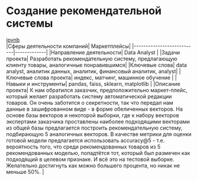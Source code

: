# Создание рекомендательной системы
[ipynb](https://github.com/AlexKretov/Portfolio/blob/70041e15a6b2960135e46c9437b5718dce84d496/Matching/2_matching_final_git.ipynb)  
|Сферы деятельности компаний|	Маркетплейсы|
|---------------------------|-------------|
|Направление деятельности|	Data Analyst |
|Задачи проекта|	Разработать рекомендательную систему, предлагающую клиенту товары, аналогичные понравившимся|
|Ключевые слова|	data analyst, аналитик данных, аналитик, финансовый аналитик, analyst|
|Ключевые слова проекта|	индекс, матчинг, машинное обучение |
|Навыки и инструменты|	pandas, faiss, sklearn, matplotlib  |
|Описание проекта|	К нам обратился заказчик, предположительно маркет-плейс, который желает разработать систему автоматической редакции товаров. Он очень заботится о секретности, так что передал нам данные в зашифрованном виде - в форме обеличенных векторов. На основе базы векторов и некоторой выборки, где к набору векторов экспертами заказчика проставлены наиболее подходящими векторами из общей базы предлагается построить рекомендательную систему, подбирающую 5 аналогичных векторов. В качестве метрики для оценки готовой модели предлагается использовать accuracy@5 - т.е. вероятность того, что среди рекомендованных товаров из 5 рекомендованных моделью, попадтётся тот, который был размечен как подходящий в целевом признаке. И всё это на тестовой выборке. Желательно достигнуть как можно большего процента, но никак не меньше 50%. |
